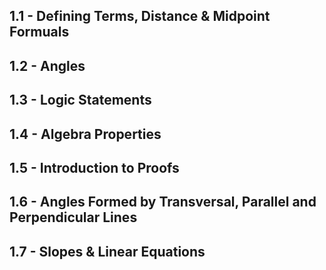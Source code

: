 ## 1.1 - Defining Terms, Distance & Midpoint Formuals	

## 1.2 - Angles

## 1.3 - Logic Statements	

## 1.4 - Algebra Properties	

## 1.5 - Introduction to Proofs	

## 1.6 - Angles Formed by Transversal, Parallel and Perpendicular Lines	

## 1.7 - Slopes & Linear Equations	